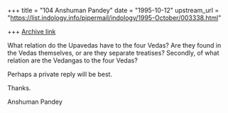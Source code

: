 +++
title = "104 Anshuman Pandey"
date = "1995-10-12"
upstream_url = "https://list.indology.info/pipermail/indology/1995-October/003338.html"

+++
[Archive link](https://list.indology.info/pipermail/indology/1995-October/003338.html)


What relation do the Upavedas have to the four Vedas? Are they found in 
the Vedas themselves, or are they separate treatises? Secondly, of what 
relation are the Vedangas to the four Vedas?

Perhaps a private reply will be best.

Thanks.

Anshuman Pandey







